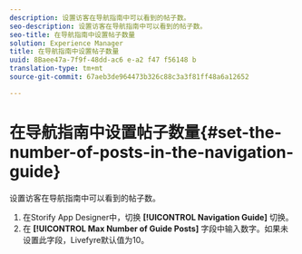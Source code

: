 ```yaml
---
description: 设置访客在导航指南中可以看到的帖子数。
seo-description: 设置访客在导航指南中可以看到的帖子数。
seo-title: 在导航指南中设置帖子数量
solution: Experience Manager
title: 在导航指南中设置帖子数量
uuid: 8Baee47a-7f9f-48dd-ac6 e-a2 f47 f56148 b
translation-type: tm+mt
source-git-commit: 67aeb3de964473b326c88c3a3f81ff48a6a12652

---
```



# 在导航指南中设置帖子数量{#set-the-number-of-posts-in-the-navigation-guide}

设置访客在导航指南中可以看到的帖子数。

1. 在Storify App Designer中，切换 **[!UICONTROL Navigation Guide]** 切换。
1. 在 **[!UICONTROL Max Number of Guide Posts]** 字段中输入数字。如果未设置此字段，Livefyre默认值为10。
